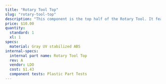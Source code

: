 ```yaml
---
title: "Rotary Tool Top"
slug: "rotary-tool-top"
description: "This component is the top half of the Rotary Tool. It features M3 mounting bosses for the Rotary Tool PCB and bottom half of the Rotary Tool."
price: $10.00
quantity:
  standard: 1
  xl: 1
specs:
  material: Gray UV stabilized ABS
internal-specs:
  internal part name: Rotary Tool Top
  rev: A
  vendor: LDO
  cost: $1.43
  component tests: Plastic Part Tests
---
```

